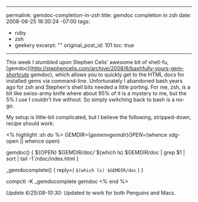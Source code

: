 ----- 
permalink: gemdoc-completion-in-zsh
title: gemdoc completion in zsh
date: 2008-06-25 16:30:24 -07:00
tags:
- ruby
- zsh
- geekery
excerpt: ""
original_post_id: 101
toc: true
-----
This week I stumbled upon Stephen Celis' awesome bit of shell-fu, [gemdoc](http://stephencelis.com/archive/2008/6/bashfully-yours-gem-shortcuts gemdoc), which allows you to quickly get to the HTML docs for installed gems via command-line. Unfortunately I abandoned bash years ago for zsh and Stephen's shell bits needed a little porting. For me, zsh, is a bit like swiss-army knife where about 95% of it is a mystery to me, but the 5% I use I couldn't live without. So simply switching back to bash is a no-go.

My setup is little-bit complicated, but I believe the following, stripped-down, recipe should work:

<% highlight :sh do %>
GEMDIR=$(gem env gemdir)
OPEN=$(whence xdg-open || whence open)

gemdoc() {
  ${OPEN} $GEMDIR/doc/`$(which ls) $GEMDIR/doc | grep $1 | sort | tail -1`/rdoc/index.html
}

_gemdocomplete() {
  reply=( `$(which ls) $GEMDIR/doc` )
}

compctl -K _gemdocomplete gemdoc
<% end %>

_Update 6/25/08-10:30_: Updated to work for both Penguins and Macs.
